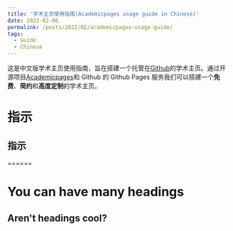 ```yaml
---
title: '学术主页使用指南(Academicpages usage guide in Chinese)'
date: 2022-02-06
permalink: /posts/2022/02/academicpages-usage-guide/
tags:
  - Guide
  - Chinese
---
```


这是中文版学术主页使用指南，旨在搭建一个托管在[Github](http://github.com)的学术主页。通过开源项目[Academicpages](https://github.com/academicpages/academicpages.github.io)和 Github 的 Github Pages 服务我们可以搭建一个**免费**、**简约**和**高度定制**的学术主页。

# 指示

## 指示

======

You can have many headings
======

Aren't headings cool?
------